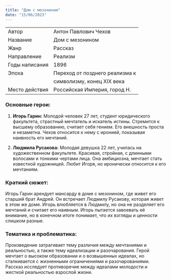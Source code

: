 ```yaml
---
title: "Дом с мезонином"
date: "15/06/2023"
---
```


|                |                                |
| -------------- | ------------------------------ |
| Автор          | Антон Павлович Чехов           |
| Название       | Дом с мезонином                |
| Жанр           | Рассказ                        |
| Направление    | Реализм                        |
| Годы написания | 1896                           |
| Эпоха          | Переход от позднего реализма к |
|                | символизму, конец XIX века     |
| Место действия | Российская Империя, город Н.   |

### Основные герои:

1. **Игорь Гарин:** Молодой человек 27 лет, студент юридического факультета, страстный мечтатель и искатель истины. Стремится к высшему образованию, считает себя гением. Его внешность проста и незаметна. Чехов относится к нему с иронией, показывая наивность его мечтаний.

2. **Людмила Русакова:** Молодая девушка 22 лет, училась на художественном факультете. Красивая, стройная, с длинными волосами и тонкими чертами лица. Она амбициозна, мечтает стать известной художницей. Любит Игоря, но иронически относится к его мечтаниям.

### Краткий сюжет:

Игорь Гарин арендует мансарду в доме с мезонином, где живет его старший брат Андрей. Он встречает Людмилу Русакову, которая живет в этом же доме. Игорь влюбляется в Людмилу, но она не разделяет его мечтаний и считает его наивным. Игорь пытается завоевать её внимание, но в конечном итоге понимает, что их взгляды и ценности слишком разные.

### Тематика и проблематика:

Произведение затрагивает тему различия между мечтаниями и реальностью, а также тему идеализации и разочарования. Герой мечтает о высоком образовании и о возвышенных идеалах, но сталкивается с жизненными ограничениями и разочарованиями. Рассказ исследует противоречие между идеалами молодости и жесткой реальностью взрослой жизни.
